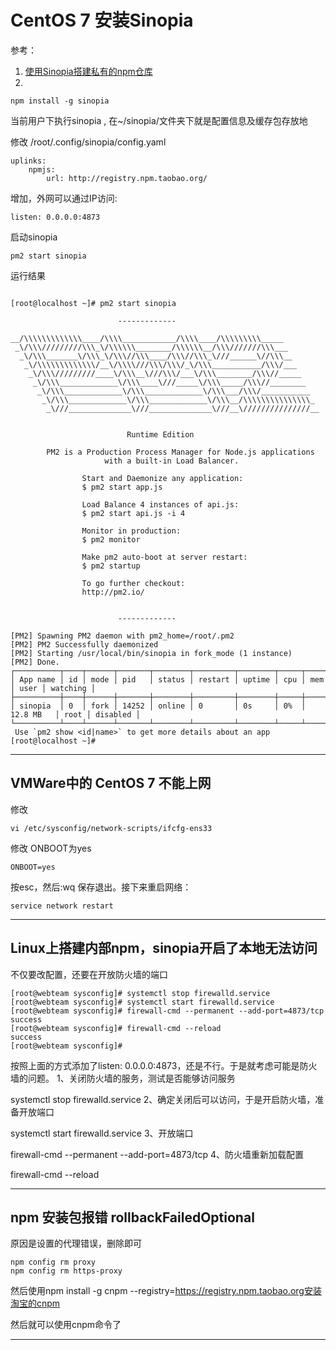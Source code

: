 # <span id= "20180727">CentOS 7 安装Sinopia</span> #


参考：
1. [使用Sinopia搭建私有的npm仓库](https://segmentfault.com/a/1190000005790827)
2. 


```shell
npm install -g sinopia
```
当前用户下执行sinopia , 在~/sinopia/文件夹下就是配置信息及缓存包存放地

修改 /root/.config/sinopia/config.yaml
 

```shell
uplinks:
	npmjs:
		url: http://registry.npm.taobao.org/
```
增加，外网可以通过IP访问:
 
```shell
listen: 0.0.0.0:4873
```

启动sinopia


```shell
pm2 start sinopia
```
运行结果
```shell

[root@localhost ~]# pm2 start sinopia

                        -------------

__/\\\\\\\\\\\\\____/\\\\____________/\\\\____/\\\\\\\\\_____
 _\/\\\/////////\\\_\/\\\\\\________/\\\\\\__/\\\///////\\\___
  _\/\\\_______\/\\\_\/\\\//\\\____/\\\//\\\_\///______\//\\\__
   _\/\\\\\\\\\\\\\/__\/\\\\///\\\/\\\/_\/\\\___________/\\\/___
    _\/\\\/////////____\/\\\__\///\\\/___\/\\\________/\\\//_____
     _\/\\\_____________\/\\\____\///_____\/\\\_____/\\\//________
      _\/\\\_____________\/\\\_____________\/\\\___/\\\/___________
       _\/\\\_____________\/\\\_____________\/\\\__/\\\\\\\\\\\\\\\_
        _\///______________\///______________\///__\///////////////__


                          Runtime Edition

        PM2 is a Production Process Manager for Node.js applications
                     with a built-in Load Balancer.

                Start and Daemonize any application:
                $ pm2 start app.js

                Load Balance 4 instances of api.js:
                $ pm2 start api.js -i 4

                Monitor in production:
                $ pm2 monitor

                Make pm2 auto-boot at server restart:
                $ pm2 startup

                To go further checkout:
                http://pm2.io/


                        -------------

[PM2] Spawning PM2 daemon with pm2_home=/root/.pm2
[PM2] PM2 Successfully daemonized
[PM2] Starting /usr/local/bin/sinopia in fork_mode (1 instance)
[PM2] Done.
┌──────────┬────┬──────┬───────┬────────┬─────────┬────────┬─────┬───────────┬──────┬──────────┐
│ App name │ id │ mode │ pid   │ status │ restart │ uptime │ cpu │ mem       │ user │ watching │
├──────────┼────┼──────┼───────┼────────┼─────────┼────────┼─────┼───────────┼──────┼──────────┤
│ sinopia  │ 0  │ fork │ 14252 │ online │ 0       │ 0s     │ 0%  │ 12.8 MB   │ root │ disabled │
└──────────┴────┴──────┴───────┴────────┴─────────┴────────┴─────┴───────────┴──────┴──────────┘
 Use `pm2 show <id|name>` to get more details about an app
[root@localhost ~]# 

```

----------
## VMWare中的 CentOS 7 不能上网 ##

修改


```shell
vi /etc/sysconfig/network-scripts/ifcfg-ens33
```

修改 ONBOOT为yes

```shell
ONBOOT=yes
```
按esc，然后:wq 保存退出。接下来重启网络：

```shell
service network restart
```
----------

## Linux上搭建内部npm，sinopia开启了本地无法访问 ##

不仅要改配置，还要在开放防火墙的端口
```shell
[root@webteam sysconfig]# systemctl stop firewalld.service 
[root@webteam sysconfig]# systemctl start firewalld.service 
[root@webteam sysconfig]# firewall-cmd --permanent --add-port=4873/tcp  
success
[root@webteam sysconfig]# firewall-cmd --reload
success
[root@webteam sysconfig]# 
```

按照上面的方式添加了listen: 0.0.0.0:4873，还是不行。于是就考虑可能是防火墙的问题。
1、关闭防火墙的服务，测试是否能够访问服务

systemctl stop firewalld.service
2、确定关闭后可以访问，于是开启防火墙，准备开放端口

systemctl start firewalld.service
3、开放端口

firewall-cmd --permanent --add-port=4873/tcp
4、防火墙重新加载配置

firewall-cmd --reload


----------

## npm 安装包报错 rollbackFailedOptional ##

原因是设置的代理错误，删除即可

```shell
npm config rm proxy
npm config rm https-proxy

```

然后使用npm install -g cnpm --registry=https://registry.npm.taobao.org安装淘宝的cnpm

然后就可以使用cnpm命令了


----------

```shell

```



```shell

```

```shell

```



```shell

```

```shell

```



```shell

```

```shell

```



```shell

```

```shell

```



```shell

```

```shell

```

























